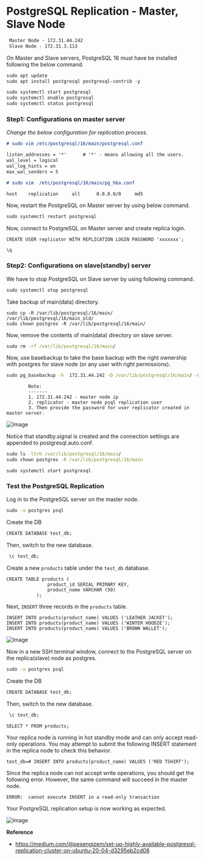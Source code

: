 # PostgreSQL Replication -  Master, Slave Node

```md
 Master Node - 172.31.44.242
 Slave Node - 172.31.3.113
```
On Master and Slave servers, PostgreSQL 16 must have be installed following the below command.
```md
sudo apt update
sudo apt install postgresql postgresql-contrib -y

sudo systemctl start postgresql
sudo systemctl enable postgresql
sudo systemctl status postgresql
```
### Step1: Configurations on master server
_Change the below configuration for replication process._
```md
# sudo vim /etc/postgresql/16/main/postgresql.conf

listen_addresses = '*'      # '*' - means allowing all the users.
wal_level = logical
wal_log_hints = on
max_wal_senders = 5
```
```md
# sudo vim  /etc/postgresql/16/main/pg_hba.conf

host    replication     all      0.0.0.0/0     md5
```
Now, restart the PostgreSQL on Master server by using below command.
```cmd
sudo systemctl restart postgresql
```
Now, connect to PostgreSQL on Master server and create replica login.
```psql
CREATE USER replicator WITH REPLICATION LOGIN PASSWORD 'xxxxxxx';

\q
```
### Step2: Configurations on slave(standby) server
We have to stop PostgreSQL on Slave server by using following command.
```md
sudo systemctl stop postgresql
```
Take backup of main(data) directory.
```
sudo cp -R /var/lib/postgresql/16/main/ /var/lib/postgresql/16/main_old/
sudo chown postgres -R /var/lib/postgresql/16/main/
```
Now, remove the contents of main(data) directory on slave server.
```cmd
sudo rm -rf /var/lib/postgresql/16/main/
```
Now, use basebackup to take the base backup with the right ownership with postgres for slave node (or any user with right permissions).
```cmd
sudo pg_basebackup -h  172.31.44.242 -D /var/lib/postgresql/16/main/ -U replicator -P -v -R -X stream -C -S slaveslot1
```
            Note:
            -------
            1. 172.31.44.242 - master node ip
            2. replicator - master node psql replication user
            3. Then provide the password for user replicator created in master server.

![Image](https://github.com/user-attachments/assets/1d885c7d-e48a-4a93-8025-290f0672b9e8)

 Notice that standby.signal is created and the connection settings are appended to postgresql.auto.conf.
```cmd
sudo ls -ltrh /var/lib/postgresql/16/main/
sudo chown postgres -R /var/lib/postgresql/16/main
```
```
sudo systemctl start postgresql
```
### Test the PostgreSQL Replication
Log in to the PostgreSQL server on the master node.
```cmd
sudo -u postgres psql
```
Create the DB
```cmd
CREATE DATABASE test_db;
```
Then, switch to the new database.
```cmd
 \c test_db;
```
Create a new `products` table under the `test_db` database.
```psql
CREATE TABLE products (
               product_id SERIAL PRIMARY KEY,
               product_name VARCHAR (50)
           );
```
Next, `INSERT` three records in the `products` table.
```psql
INSERT INTO products(product_name) VALUES ('LEATHER JACKET');
INSERT INTO products(product_name) VALUES ('WINTER HOODIE');
INSERT INTO products(product_name) VALUES ('BROWN WALLET');
```
![Image](https://github.com/user-attachments/assets/65c50de6-9ff1-45b9-92c4-66f11917093b)

Now in a new SSH terminal window, connect to the PostgreSQL server on the replica(slave) node as postgres.
```cmd
sudo -u postgres psql
```
Create the DB
```cmd
CREATE DATABASE test_db;
```
Then, switch to the new database.
```cmd
 \c test_db;
```
```psql
SELECT * FROM products;
```
Your replica node is running in hot standby mode and can only accept read-only operations. You may attempt to submit the following INSERT statement in the replica node to check this behavior.
```
test_db=# INSERT INTO products(product_name) VALUES ('RED TSHIRT');
```
Since the replica node can not accept write operations, you should get the following error. However, the same command will succeed in the master node.
```
ERROR:  cannot execute INSERT in a read-only transaction
```
Your PostgreSQL replication setup is now working as expected.

![Image](https://github.com/user-attachments/assets/7a344c6d-b00c-4980-b433-243590cdf012)

**Reference**
-  https://medium.com/@pesengizem/set-up-highly-available-postgresql-replication-cluster-on-ubuntu-20-04-d3295eb2cd08
